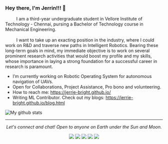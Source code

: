 ### Hey there, I'm Jerrin!!! 👋
  &nbsp;&nbsp;&nbsp;&nbsp;&nbsp;&nbsp;&nbsp;&nbsp;&nbsp;I am a third-year undergraduate student in Vellore Institute of Technology - Chennai, pursing a Bachelor of Technology course in Mechanical Engineering.
 <br><br>&nbsp;&nbsp;&nbsp;&nbsp;&nbsp;&nbsp;&nbsp;&nbsp;&nbsp;I want to take up an exacting position in the industry, where I could work on R&D and traverse new paths in Intelligent Robotics. Bearing these long-term goals in mind, my immediate objective is to work on several prominent research activities that would boost my profile and my skills, whose importance in laying a strong foundation for a successful career in research is paramount.

- I’m currently working on Robotic Operating System for autonomous navigation of UAVs.
- Open for Collaborations, Project Assistance, Pro bono and volunteering.
- How to reach me: https://jerrie-bright.github.io/
- Writing ML Contributor. Check out my blogs: https://jerrie-bright.github.io/blog.html

![My github stats](https://github-readme-stats.vercel.app/api?username=jerrie-bright&show_icons=true)

<hr>
<p align="center">
  <i>Let's connect and chat! Open to anyone on Earth under the Sun and Moon.</i>
<p align="center">
    <a href="https://twitter.com/Jerrie_25" alt="Twitter"><img src="https://github.com/jerrie-bright/jerrie-bright/blob/master/images/twitter.png"></a>
    <a href="https://www.linkedin.com/in/jerriebright/" alt="Linkedin"><img src="https://github.com/jerrie-bright/jerrie-bright/blob/master/images/linkedin.png"></a>
    <a href="https://www.instagram.com/jerrie_25/" alt="Instagram"><img src="https://github.com/jerrie-bright/jerrie-bright/blob/master/images/insta.png"></a>
    <a href="https://m.facebook.com/jerrin.jerrin.5891?ref=bookmarks" alt="Facebook"><img src="https://github.com/jerrie-bright/jerrie-bright/blob/master/images/facebook.png"></a>
    <a href="https://github.com/jerrie-bright" alt="GitHub"><img src="https://github.com/jerrie-bright/jerrie-bright/blob/master/images/github.png"></a>
</p>
  
</p>

